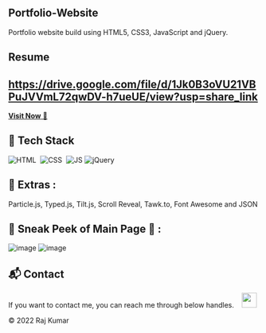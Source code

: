 ## Portfolio-Website
Portfolio website build using HTML5, CSS3, JavaScript and jQuery.

## Resume
https://drive.google.com/file/d/1Jk0B3oVU21VBPuJVVmL72qwDV-h7ueUE/view?usp=share_link
---
<a href="https://raj03kumar.github.io/" target="_blank">**Visit Now** 🚀</a>

## 📌 Tech Stack
![HTML](https://img.shields.io/badge/html5%20-%23E34F26.svg?&style=for-the-badge&logo=html5&logoColor=white)&nbsp;
![CSS](https://img.shields.io/badge/css3%20-%231572B6.svg?&style=for-the-badge&logo=css3&logoColor=white)&nbsp;
![JS](https://img.shields.io/badge/javascript%20-%23323330.svg?&style=for-the-badge&logo=javascript&logoColor=%23F7DF1E)
<img alt="jQuery" src="https://img.shields.io/badge/jquery-%230769AD.svg?style=for-the-badge&logo=jquery&logoColor=white"/>

## 📌 Extras : 
Particle.js, Typed.js, Tilt.js, Scroll Reveal, Tawk.to, Font Awesome and JSON

## 📌 Sneak Peek of Main Page 🙈 :
![image](https://user-images.githubusercontent.com/92293392/233762482-921298df-ae90-4aa9-8b02-f0d5d0d7da05.png)
![image](https://user-images.githubusercontent.com/92293392/233762499-1162d13f-b7aa-4979-9d0a-acf7b08ea78d.png)

<h2>📬 Contact</h2>
If you want to contact me, you can reach me through below handles.
&nbsp;&nbsp; <a href="https://www.linkedin.com/in/rajkumar1553/"><img src="https://www.felberpr.com/wp-content/uploads/linkedin-logo.png" width="30"></img></a>

© 2022 Raj Kumar
